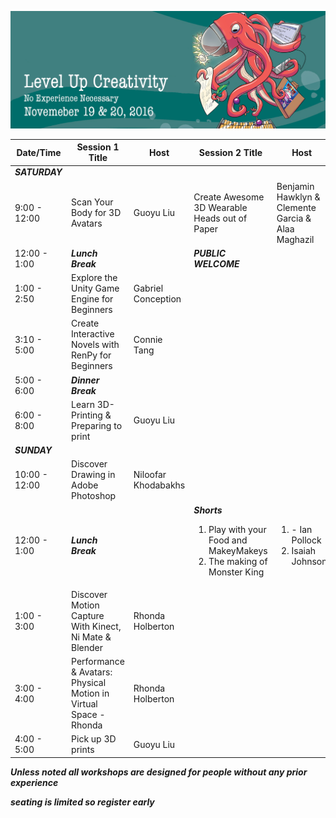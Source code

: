 ![Game Dev Boot Camp Banner](banner.png "LGame Dev Boot Camp Banner")



| Date/Time 	| Session 1 Title  	| Host 	| Session 2 Title 	|Host| Notes	|
|----|----|----|----|---|---|
| ***SATURDAY*** 	 |  	|  	|  	|  	|  	|
| 9:00 - 12:00 	   | Scan Your Body for 3D Avatars 	| Guoyu Liu 	|  	Create Awesome 3D Wearable Heads out of Paper 	| Benjamin Hawklyn & Clemente Garcia & Alaa Maghazil  	|  	|
| 12:00 - 1:00 	   | ***Lunch Break*** 	|  	| ***PUBLIC WELCOME***	|  	|
| 1:00 - 2:50 	    | Explore the Unity Game Engine for Beginners 	| Gabriel Conception 	|  	|  	|  	|
| 3:10 - 5:00 	    | Create Interactive Novels with RenPy for Beginners 	| Connie Tang 	|  	|  	|  	|
| 5:00 - 6:00      | ***Dinner Break***	|  	|  	|  	|  	|
| 6:00 - 8:00     	| Learn 3D-Printing	 & Preparing to print 	| Guoyu Liu 	|  	|  	|  	|
| ***SUNDAY***	    |  	|  	|  	|  	|  	|
| 10:00 - 12:00   	| Discover Drawing in Adobe Photoshop | Niloofar Khodabakhs 	|  	|  	|  	|
| 12:00 - 1:00 	   | ***Lunch Break*** 	|  	|  ***Shorts*** <ol><li>Play with your Food and MakeyMakeys</li> <li>The making of Monster King</li></ol>	| <ol><li> - Ian Pollock </li><li>Isaiah Johnson</li></ol>	|  	|
| 1:00 - 3:00     	| Discover Motion Capture With Kinect, Ni Mate & Blender 	| Rhonda Holberton 	|  	|  	|  	|
| 3:00 - 4:00     	| Performance & Avatars: Physical Motion in Virtual Space - Rhonda 	| Rhonda Holberton 	|  	|  	|  	|
| 4:00 - 5:00 	    | Pick up 3D prints 	| Guoyu Liu 	|  	|  	|  	|

***Unless noted all workshops are designed for people without any prior experience***

***seating is limited so register early***
